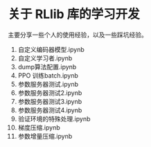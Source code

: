 # 关于 RLlib 库的学习开发 
主要分享一些个人的使用经验，以及一些踩坑经验。

1. 自定义编码器模型.ipynb
2. 自定义学习者.ipynb
3. dump算法配置.ipynb
4. PPO 训练batch.ipynb
5. 参数服务器测试.ipynb
6. 参数服务器测试2.ipynb
7. 参数服务器测试3.ipynb
8. 参数服务器测试4.ipynb
9. 验证环境的特殊处理.ipynb
10. 梯度压缩.ipynb
11. 参数增量压缩.ipynb
